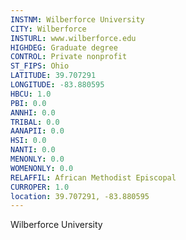 ```yaml
---
INSTNM: Wilberforce University
CITY: Wilberforce
INSTURL: www.wilberforce.edu
HIGHDEG: Graduate degree
CONTROL: Private nonprofit
ST_FIPS: Ohio
LATITUDE: 39.707291
LONGITUDE: -83.880595
HBCU: 1.0
PBI: 0.0
ANNHI: 0.0
TRIBAL: 0.0
AANAPII: 0.0
HSI: 0.0
NANTI: 0.0
MENONLY: 0.0
WOMENONLY: 0.0
RELAFFIL: African Methodist Episcopal
CURROPER: 1.0
location: 39.707291, -83.880595
---
```

Wilberforce University
